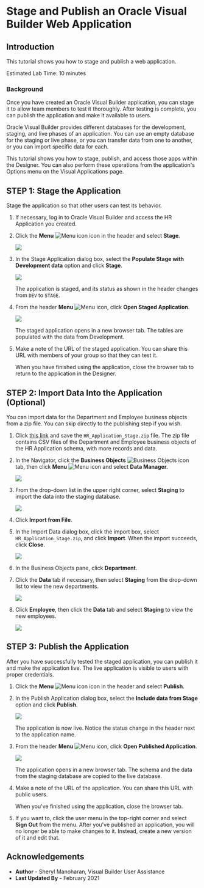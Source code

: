 # Stage and Publish an Oracle Visual Builder Web Application

## Introduction

This tutorial shows you how to stage and publish a web application.

Estimated Lab Time:  10 minutes

### Background

Once you have created an Oracle Visual Builder application, you can stage it to allow team members to test it thoroughly. After testing is complete, you can publish the application and make it available to users.

Oracle Visual Builder provides different databases for the development, staging, and live phases of an application. You can use an empty database for the staging or live phase, or you can transfer data from one to another, or you can import specific data for each.

This tutorial shows you how to stage, publish, and access those apps within the Designer. You can also perform these operations from the application's Options menu on the Visual Applications page. 

## **STEP 1**: Stage the Application

Stage the application so that other users can test its behavior.

1.  If necessary, log in to Oracle Visual Builder and access the HR Application you created.

2.  Click the **Menu** ![Menu icon](./images/vbcssp_menu3_icon.png) icon in the header and select **Stage**.

    ![](./images/vbcssp_sta_s2.png)

3.  In the Stage Application dialog box, select the **Populate Stage with Development data** option and click **Stage**.

    ![](./images/vbcssp_sta_s3.png)

    The application is staged, and its status as shown in the header changes from `DEV` to `STAGE`.

4.  From the header **Menu** ![Menu icon](./images/vbcssp_menu3_icon.png), click **Open Staged Application**.

    ![](./images/vbcssp_sta_s4.png)

    The staged application opens in a new browser tab. The tables are populated with the data from Development.

5.  Make a note of the URL of the staged application. You can share this URL with members of your group so that they can test it.

    When you have finished using the application, close the browser tab to return to the  application in the Designer.


## **STEP 2**: Import Data Into the Application (Optional)

You can import data for the Department and Employee business objects from a zip file. You can skip directly to the publishing step if you wish.

1.  Click [this link](https://objectstorage.us-ashburn-1.oraclecloud.com/p/kcwuO0EddkCHQQnigbOXMoxJDD4xNLT6azZzK_dRbejWKG5XHRVra7DUO6K2dF2V/n/c4u04/b/solutions-library/o/HR_Application_Stage.zip) and save the `HR_Application_Stage.zip` file. The zip file contains CSV files of the Department and Employee business objects of the HR Application schema, with more records and data.
3.  In the Navigator, click the **Business Objects** ![Business Objects icon](./images/vbcssp_bo_icon.png) tab, then click **Menu** ![Menu icon](./images/vbcssp_menu2_icon.png) and select **Data Manager**.

    ![](./images/vbcssp_imp_s3.png)

4.  From the drop-down list in the upper right corner, select **Staging** to import the data into the staging database.  

    ![](./images/vbcssp_imp_s4.png)

5.  Click **Import from File**.
6.  In the Import Data dialog box, click the import box, select `HR_Application_Stage.zip`, and click **Import**. When the import succeeds, click **Close**.

    ![](./images/vbcssp_imp_s6.png)

7.  In the Business Objects pane, click **Department**.
8.  Click the **Data** tab if necessary, then select **Staging** from the drop-down list to view the new departments.

    ![](./images/vbcssp_imp_s8.png)

9.  Click **Employee**, then click the **Data** tab and select **Staging** to view the new employees.

    ![](./images/vbcssp_imp_s9.png)


## **STEP 3**: Publish the Application

After you have successfully tested the staged application, you can publish it and make the application live. The live application is visible to users with proper credentials.

1.  Click the **Menu** ![Menu icon](./images/vbcssp_menu3_icon.png) icon in the header and select **Publish**.
2.  In the Publish Application dialog box, select the **Include data from Stage** option and click **Publish**.  

    ![](./images/vbcssp_pub_s2.png)

    The application is now live. Notice the status change in the header next to the application name.

3.  From the header **Menu** ![Menu icon](./images/vbcssp_menu3_icon.png), click **Open Published Application**.

    ![](./images/vbcssp_pub_s3.png)

    The application opens in a new browser tab. The schema and the data from the staging database are copied to the live database.

4.  Make a note of the URL of the application. You can share this URL with public users.

    When you've finished using the application, close the browser tab.

5.  If you want to, click the user menu in the top-right corner and select **Sign Out** from the menu. After you've published an application, you will no longer be able to make changes to it. Instead, create a new version of it and edit that.

## Acknowledgements
* **Author** - Sheryl Manoharan, Visual Builder User Assistance
* **Last Updated By** - February 2021
